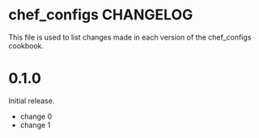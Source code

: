 # chef_configs CHANGELOG

This file is used to list changes made in each version of the chef_configs cookbook.

# 0.1.0

Initial release.

- change 0
- change 1

